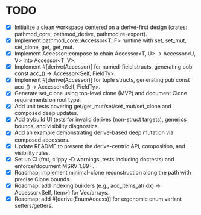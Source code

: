 # TODO

- [x] Initialize a clean workspace centered on a derive-first design (crates: pathmod_core, pathmod_derive, pathmod re-export).
- [x] Implement pathmod_core::Accessor<T, F> runtime with set, set_mut, set_clone, get, get_mut.
- [x] Implement Accessor::compose to chain Accessor<T, U> -> Accessor<U, V> into Accessor<T, V>.
- [x] Implement #[derive(Accessor)] for named-field structs, generating pub const acc_<field>() -> Accessor<Self, FieldTy>.
- [x] Implement #[derive(Accessor)] for tuple structs, generating pub const acc_<index>() -> Accessor<Self, FieldTy>.
- [x] Generate set_clone using top-level clone (MVP) and document Clone requirements on root type.
- [x] Add unit tests covering get/get_mut/set/set_mut/set_clone and composed deep updates.
- [x] Add trybuild UI tests for invalid derives (non-struct targets), generics bounds, and visibility diagnostics.
- [x] Add an example demonstrating derive-based deep mutation via composed accessors.
- [x] Update README to present the derive-centric API, composition, and visibility rules.
- [x] Set up CI (fmt, clippy -D warnings, tests including doctests) and enforce/document MSRV 1.89+.
- [x] Roadmap: implement minimal-clone reconstruction along the path with precise Clone bounds.
- [x] Roadmap: add indexing builders (e.g., acc_items_at(idx) -> Accessor<Self, Item>) for Vec/arrays.
- [x] Roadmap: add #[derive(EnumAccess)] for ergonomic enum variant setters/getters.
